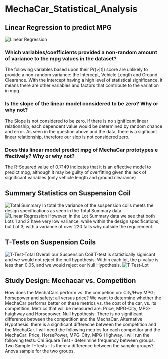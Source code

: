 # MechaCar_Statistical_Analysis
## Linear Regression to predict MPG
![Linear Regression](https://github.com/Tavender22/MechaCar_Statistical_Analysis/tree/main/Challenge/MechaCar_MPG_Linear.png)
### Which variables/coefficients provided a non-random amount of variance to the mpg values in the dataset?
The following variables based upon their Pr(>|t|) score are unlikely to provide a non-random variance: the Intercept, Vehicle Length and Ground Clearance. With the Intercept having a high level of statistical significance, it means there are other variables and factors that contribute to the variation in mpg.

### Is the slope of the linear model considered to be zero? Why or why not?
The Slope is not considered to be zero. If there is no significant linear relationship, each dependent value would be determined by random chance and error. As seen in the question above and the data, there is a sigificant linear relationship, therefore our slop is not considered zero.

### Does this linear model predict mpg of MechaCar prototypes e ffectively? Why or why not?
The R-Squared value of 0.7149 indicates that it is an effective model to predict mpg, although it may be guilty of overfitting given the lack of significant variables (only vehicle length and ground clearance)

## Summary Statistics on Suspension Coil
![Total Summary](https://github.com/Tavender22/MechaCar_Statistical_Analysis/tree/main/Challenge/MechaCar-TotalSummary-Suspension.png)
In total the variance of the suspension coils meets the design specifications as seen in the Total Summary data. 
![Linear Regression](https://github.com/Tavender22/MechaCar_Statistical_Analysis/tree/main/Challenge/MechaCar-LotSummary-Suspension.png)
However, in the Lot Summary data we see that both Lots 1 and 2 have very low variance, while within the design specifications, but Lot 3, with a variance of over 220 falls why outside the requirement.

## T-Tests on Suspension Coils
![T-Test-Total](https://github.com/Tavender22/MechaCar_Statistical_Analysis/tree/main/Challenge/MechaCar-TotalSummary_t-test)
Overall our Suspension Coil T-test is statistically signicant and we would not reject the null hypothesis.
Within each lot, the p-value is less than 0.05, and we would reject our Null Hypothesis.
![T-Test-Lot](https://github.com/Tavender22/MechaCar_Statistical_Analysis/tree/main/Challenge/MechaCar-LotSummary_T-test.png)

## Study Design: Mechacar vs. Competition
How does the MechaCars perform vs. the competion on: City/Hwy MPG; horsepower and safety; all versus price? We want to determine whether the MechaCar performs better on these metrics vs. the cost of the car, vs. its competition.
Metrics that will be measured are: Price, MPG-City, MPG-huighway and Horsepower.
Null hypothesis: There is no significant difference between the competition and the MechaCar.
Alternative Hypothesis: there is a significant differecne between the competition and the MechaCar.
I will need the following metrics for each competitor and the MechaCar: Price, HorsePower, MPG-City, MPG-Highway. I will run the following tests:
Chi Square Test - deterimine frequency between groups.
Two Sample T-Tests - Is there a difference between the sample groups?
Anova sample for the two groups.


